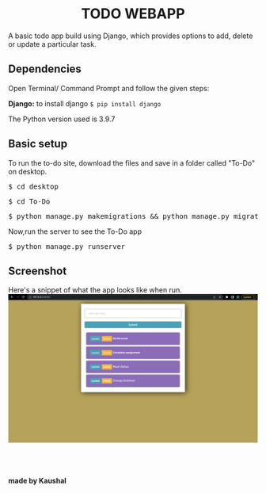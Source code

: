 <h1 align="center">TODO WEBAPP</h1>

A basic todo app build using Django, which provides options to add, delete or update a particular task.

Dependencies
------------
Open Terminal/ Command Prompt and follow the given steps:

 <b>Django:</b> 
 to install django <code>$ pip install django</code>
 <br>
 
 The Python version used is 3.9.7

Basic setup
------------
To run the to-do site, download the files and save in a folder called "To-Do" on desktop. 
<pre>$ cd desktop</pre>
<pre>$ cd To-Do</pre>
<pre>$ python manage.py makemigrations && python manage.py migrate</pre>

Now,run the server to see the To-Do app
<pre>$ python manage.py runserver</pre>


Screenshot  
------------
Here's a snippet of what the app looks like when run.
  ![alt text](https://github.com/KaushalK3001/To-Do-Project/blob/main/screenshot.png)
  
 
  <br/>
  <br/>
  <br/>
  <b> made by Kaushal </b>
  
